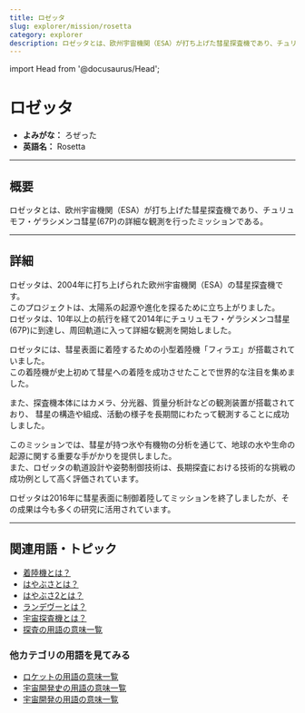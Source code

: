 ```yaml
---
title: ロゼッタ
slug: explorer/mission/rosetta
category: explorer
description: ロゼッタとは、欧州宇宙機関（ESA）が打ち上げた彗星探査機であり、チュリュモフ・ゲラシメンコ彗星の詳細な観測を行ったミッションである。
---
```


import Head from '@docusaurus/Head';

<Head>
  <script type="application/ld+json">
    {`{
      "@context": "https://schema.org",
      "@type": "DefinedTerm",
      "name": "ロゼッタ",
      "inDefinedTermSet": "https://www.space-portal.org",
      "termCode": "explorer/mission/rosetta",
      "description": "ロゼッタとは、欧州宇宙機関（ESA）が打ち上げた彗星探査機であり、チュリュモフ・ゲラシメンコ彗星の詳細な観測を行ったミッションである。",
      "url": "https://www.space-portal.org/docs/explorer/mission/rosetta"
    }`}
  </script>
</Head>

# ロゼッタ

- **よみがな：** ろぜった  
- **英語名：** Rosetta  

---

## 概要

ロゼッタとは、欧州宇宙機関（ESA）が打ち上げた彗星探査機であり、チュリュモフ・ゲラシメンコ彗星(67P)の詳細な観測を行ったミッションである。

---

## 詳細

ロゼッタは、2004年に打ち上げられた欧州宇宙機関（ESA）の彗星探査機です。  
このプロジェクトは、太陽系の起源や進化を探るために立ち上がりました。  
ロゼッタは、10年以上の航行を経て2014年にチュリュモフ・ゲラシメンコ彗星(67P)に到達し、周回軌道に入って詳細な観測を開始しました。  

ロゼッタには、彗星表面に着陸するための小型着陸機「フィラエ」が搭載されていました。  
この着陸機が史上初めて彗星への着陸を成功させたことで世界的な注目を集めました。  

また、探査機本体にはカメラ、分光器、質量分析計などの観測装置が搭載されており、
彗星の構造や組成、活動の様子を長期間にわたって観測することに成功しました。  

このミッションでは、彗星が持つ氷や有機物の分析を通じて、地球の水や生命の起源に関する重要な手がかりを提供しました。  
また、ロゼッタの軌道設計や姿勢制御技術は、長期探査における技術的な挑戦の成功例として高く評価されています。  

ロゼッタは2016年に彗星表面に制御着陸してミッションを終了しましたが、その成果は今も多くの研究に活用されています。

---

## 関連用語・トピック

- [着陸機とは？](/docs/explorer/technology/lander)
- [はやぶさとは？](/docs/explorer/mission/hayabusa)
- [はやぶさ2とは？](/docs/explorer/mission/hayabusa2)
- [ランデヴーとは？](/docs/explorer/technology/rendezvous)
- [宇宙探査機とは？](/docs/explorer/space-probe)
- [探査の用語の意味一覧](/docs/category/explorer)

### 他カテゴリの用語を見てみる
- [ロケットの用語の意味一覧](/docs/category/rocket)
- [宇宙開発史の用語の意味一覧](/docs/category/history)
- [宇宙開発の用語の意味一覧](/docs/category/glossary)
